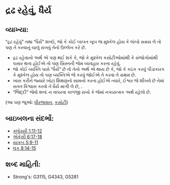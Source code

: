 # દ્રઢ રહેવું, ધૈર્ય 

## વ્યાખ્યા: 

“દ્રઢ રહેવું” તથા “ધૈર્ય” શબ્દો, જો કે કોઈ બાબત ખૂબ જ મુશ્કેલ હોય કે લાંબો સમય લે તો પણ તે કરવાનું ચાલું રાખવું તેનો ઉલ્લેખ કરે છે.

* દ્રઢ રહેવાનો અર્થ એ પણ થઈ શકે કે, જો કે મુશ્કેલ કસોટીઓમાંથી કે સંજોગોમાંથી પસાર થતા હોઈએ તો પણ ખ્રિસ્તની જેમ વ્યવહાર કરતા રહેવું.
* જો કોઈ વ્યક્તિ પાસે “ધૈર્ય” છે તો તેનો અર્થ એ થાય છે કે, જો કે કઇંક કરવું પીડાકારક કે મુશ્કેલ હોય તો પણ વ્યક્તિએ જે કરવું જોઈએ તે કરવા તે સક્ષમ છે.
* ખાસ કરીને જ્યારે ખોટા શિક્ષણનો સામનો કરતા હોઈએ ત્યારે, ઈશ્વર જે શીખવે છે તેમાં સતત વિશ્વાસ કરવો તે ધૈર્ય માગી લે છે, .
* “જિદ્દી” જેવો શબ્દ ન વાપરવા કાળજી રાખો કે જેમાં નકારાત્મક અર્થ રહેલો છે.

(આ પણ જૂઓ: [ધીરજવાન](../other/patient.md), [કસોટી](../other/trial.md))

## બાઇબલના સંદર્ભો: 

* [ક્લોસ્સી 1:11-12](rc://gu/tn/help/col/01/11)
* [એફેસી 6:17-18](rc://gu/tn/help/eph/06/17)
* [યાકૂબ 5:9-11](rc://gu/tn/help/jas/05/09)
* [લૂક 8:14-15](rc://gu/tn/help/luk/08/14)

## શબ્દ માહિતી: 

* Strong's: G3115, G4343, G5281
